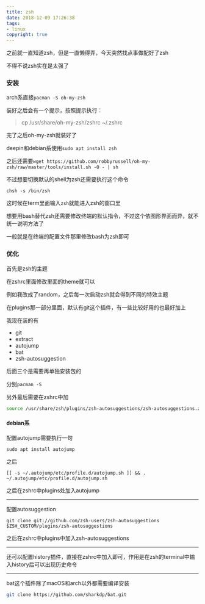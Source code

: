 ```yaml
---
title: zsh
date: 2018-12-09 17:26:38
tags:
- linux
copyright: true
---
```


之前就一直知道zsh，但是一直懒得弄，今天突然找点事做配好了zsh

不得不说zsh实在是太强了

<!--more--->

### 安装

arch系直接`pacman -S oh-my-zsh`

装好之后会有一个提示，按照提示执行：

> cp /usr/share/oh-my-zsh/zshrc ~/.zshrc

完了之后oh-my-zsh就装好了



deepin和debian系使用`sudo apt install zsh`

之后还需要`wget https://github.com/robbyrussell/oh-my-zsh/raw/master/tools/install.sh -O - | sh`



不过想要切换默认的shell为zsh还需要执行这个命令

`chsh -s /bin/zsh`



这时候在term里面输入`zsh`就能进入zsh的窗口里

想要用bash替代zsh还需要修改终端的默认指令，不过这个依图形界面而异，就不统一说明方法了

一般就是在终端的配置文件那里修改bash为zsh即可



### 优化

首先是zsh的主题

在zshrc里面修改里面的theme就可以

例如我改成了random，之后每一次启动zsh就会得到不同的特效主题



在plugins那一部分里面，默认有git这个插件，有一些比较好用的也最好加上

我现在装的有

- git
- extract
- autojump
- bat
- zsh-autosuggestion

后面三个是需要再单独安装包的

分别`pacman -S`

另外最后需要在zshrc中加

```zsh
source /usr/share/zsh/plugins/zsh-autosuggestions/zsh-autosuggestions.zsh
```



#### debian系

配置autojump需要执行一句

`sudo apt install autojump`

之后

`[[ -s ~/.autojump/etc/profile.d/autojump.sh ]] && . ~/.autojump/etc/profile.d/autojump.sh`

之后在zshrc中plugins处加入autojump

---

配置autosuggestion

`git clone git://github.com/zsh-users/zsh-autosuggestions $ZSH_CUSTOM/plugins/zsh-autosuggestions`

之后在zshrc中plugins中加入zsh-autosuggestions

----

还可以配置history插件，直接在zshrc中加入即可，作用是在zsh的terminal中输入history后可以出现历史命令

---

bat这个插件除了macOS和arch以外都需要编译安装

```bash
git clone https://github.com/sharkdp/bat.git
```

